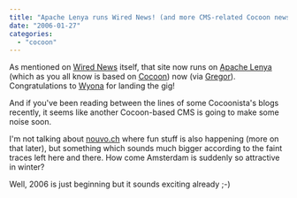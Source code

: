 ```yaml
---
title: "Apache Lenya runs Wired News! (and more CMS-related Cocoon news in the pipeline)"
date: "2006-01-27"
categories: 
  - "cocoon"
---
```


As mentioned on [Wired News](http://www.wired.com/news/technology/0,69793-0.html?tw=wn_tophead_1) itself, that site now runs on [Apache Lenya](http://lenya.apache.org/) (which as you all know is based on [Cocoon](http://cocoon.apache.org)) now (via [Gregor](http://greg.abstrakt.ch/archives/2006/01/lenya_getting_wired.html)). Congratulations to [Wyona](http://wyona.com/) for landing the gig!

And if you've been reading between the lines of some Cocoonista's blogs recently, it seems like another Cocoon-based CMS is going to make some noise soon.

I'm not talking about [nouvo.ch](http://www.nouvo.ch) where fun stuff is also happening (more on that later), but something which sounds much bigger according to the faint traces left here and there. How come Amsterdam is suddenly so attractive in winter?

Well, 2006 is just beginning but it sounds exciting already ;-)
